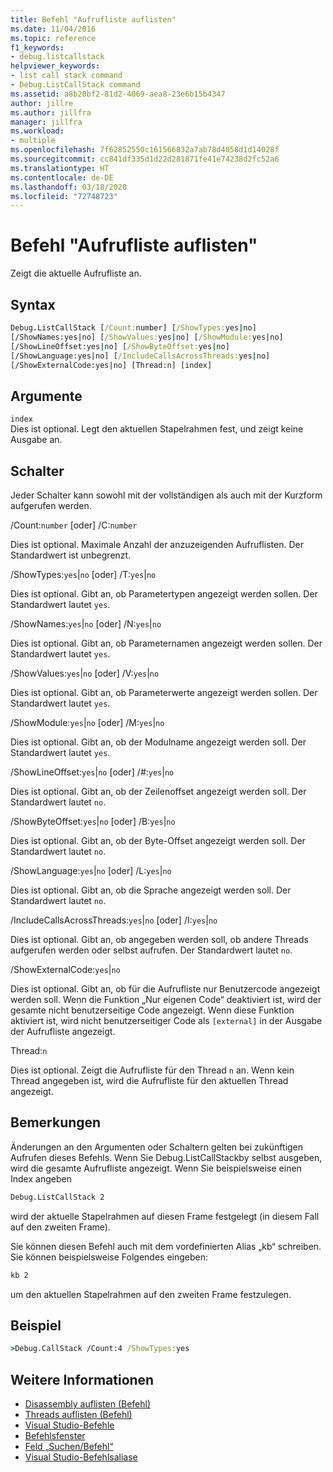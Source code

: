 ```yaml
---
title: Befehl "Aufrufliste auflisten"
ms.date: 11/04/2016
ms.topic: reference
f1_keywords:
- debug.listcallstack
helpviewer_keywords:
- list call stack command
- Debug.ListCallStack command
ms.assetid: a8b20bf2-81d2-4069-aea8-23e6b15b4347
author: jillre
ms.author: jillfra
manager: jillfra
ms.workload:
- multiple
ms.openlocfilehash: 7f62852550c161566832a7ab78d4058d1d14028f
ms.sourcegitcommit: cc841df335d1d22d281871fe41e74238d2fc52a6
ms.translationtype: HT
ms.contentlocale: de-DE
ms.lasthandoff: 03/18/2020
ms.locfileid: "72748723"
---
```

# <a name="list-call-stack-command"></a>Befehl "Aufrufliste auflisten"
Zeigt die aktuelle Aufrufliste an.

## <a name="syntax"></a>Syntax

```cmd
Debug.ListCallStack [/Count:number] [/ShowTypes:yes|no]
[/ShowNames:yes|no] [/ShowValues:yes|no] [/ShowModule:yes|no]
[/ShowLineOffset:yes|no] [/ShowByteOffset:yes|no]
[/ShowLanguage:yes|no] [/IncludeCallsAcrossThreads:yes|no]
[/ShowExternalCode:yes|no] [Thread:n] [index]
```

## <a name="arguments"></a>Argumente

`index`\
Dies ist optional. Legt den aktuellen Stapelrahmen fest, und zeigt keine Ausgabe an.

## <a name="switches"></a>Schalter
Jeder Schalter kann sowohl mit der vollständigen als auch mit der Kurzform aufgerufen werden.

/Count:`number` [oder] /C:`number`

Dies ist optional. Maximale Anzahl der anzuzeigenden Aufruflisten. Der Standardwert ist unbegrenzt.

/ShowTypes:`yes`|`no` [oder] /T:`yes`|`no`

Dies ist optional. Gibt an, ob Parametertypen angezeigt werden sollen. Der Standardwert lautet `yes`.

/ShowNames:`yes`|`no` [oder] /N:`yes`|`no`

Dies ist optional. Gibt an, ob Parameternamen angezeigt werden sollen. Der Standardwert lautet `yes`.

/ShowValues:`yes`|`no` [oder] /V:`yes`|`no`

Dies ist optional. Gibt an, ob Parameterwerte angezeigt werden sollen. Der Standardwert lautet `yes`.

/ShowModule:`yes`|`no` [oder] /M:`yes`|`no`

Dies ist optional. Gibt an, ob der Modulname angezeigt werden soll. Der Standardwert lautet `yes`.

/ShowLineOffset:`yes`|`no` [oder] /#:`yes`|`no`

Dies ist optional. Gibt an, ob der Zeilenoffset angezeigt werden soll. Der Standardwert lautet `no`.

/ShowByteOffset:`yes`|`no` [oder] /B:`yes`|`no`

Dies ist optional. Gibt an, ob der Byte-Offset angezeigt werden soll. Der Standardwert lautet `no`.

/ShowLanguage:`yes`|`no` [oder] /L:`yes`|`no`

Dies ist optional. Gibt an, ob die Sprache angezeigt werden soll. Der Standardwert lautet `no`.

/IncludeCallsAcrossThreads:`yes`|`no` [oder] /I:`yes`|`no`

Dies ist optional. Gibt an, ob angegeben werden soll, ob andere Threads aufgerufen werden oder selbst aufrufen. Der Standardwert lautet `no`.

/ShowExternalCode:`yes`|`no`

Dies ist optional. Gibt an, ob für die Aufrufliste nur Benutzercode angezeigt werden soll. Wenn die Funktion „Nur eigenen Code“ deaktiviert ist, wird der gesamte nicht benutzerseitige Code angezeigt. Wenn diese Funktion aktiviert ist, wird nicht benutzerseitiger Code als `[external]` in der Ausgabe der Aufrufliste angezeigt.

Thread:`n`

Dies ist optional. Zeigt die Aufrufliste für den Thread `n` an. Wenn kein Thread angegeben ist, wird die Aufrufliste für den aktuellen Thread angezeigt.

## <a name="remarks"></a>Bemerkungen
Änderungen an den Argumenten oder Schaltern gelten bei zukünftigen Aufrufen dieses Befehls. Wenn Sie Debug.ListCallStackby selbst ausgeben, wird die gesamte Aufrufliste angezeigt. Wenn Sie beispielsweise einen Index angeben

```cmd
Debug.ListCallStack 2
```

wird der aktuelle Stapelrahmen auf diesen Frame festgelegt (in diesem Fall auf den zweiten Frame).

Sie können diesen Befehl auch mit dem vordefinierten Alias „kb“ schreiben. Sie können beispielsweise Folgendes eingeben:

```cmd
kb 2
```

um den aktuellen Stapelrahmen auf den zweiten Frame festzulegen.

## <a name="example"></a>Beispiel

```cmd
>Debug.CallStack /Count:4 /ShowTypes:yes
```

## <a name="see-also"></a>Weitere Informationen

- [Disassembly auflisten (Befehl)](../../ide/reference/list-disassembly-command.md)
- [Threads auflisten (Befehl)](../../ide/reference/list-threads-command.md)
- [Visual Studio-Befehle](../../ide/reference/visual-studio-commands.md)
- [Befehlsfenster](../../ide/reference/command-window.md)
- [Feld „Suchen/Befehl“](../../ide/find-command-box.md)
- [Visual Studio-Befehlsaliase](../../ide/reference/visual-studio-command-aliases.md)